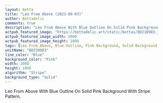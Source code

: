 ```yaml
---
layout: betta
title: "Leo From Above (2023-09-03)"
author: Bettadelic
comments: true
description: "Leo From Above With Blue Outline On Solid Pink Background With Stripe Pattern."
actpub_featured_image: "https://bettadelic.art/static/bettas/BD230903.jpg"
actpub_featured_image_width: 2000
actpub_featured_image_height: 1000
tags: [Leo From Above, Blue Outline, Pink Background, Solid Background Pattern, Stripe Pattern, September 2023]
unitName: "BD230903"
line_color: "Blue"
background_color: "Pink"
width: 2000
height: 1000
algorithm: "Stripe"
background_type: "Solid"
---
```


Leo From Above With Blue Outline On Solid Pink Background With Stripe Pattern.
